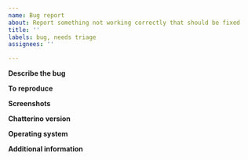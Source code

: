 ```yaml
---
name: Bug report
about: Report something not working correctly that should be fixed
title: ''
labels: bug, needs triage
assignees: ''

---
```


<!-- **Before opening a bug report, please check out the help page of the Chatterino wiki for possible common issues. https://wiki.chatterino.com/Help** -->

**Describe the bug**
<!-- A clear and concise description of what the bug is. -->

**To reproduce**
<!-- Steps to reproduce the behavior -->

**Screenshots**
<!-- If applicable, add screenshots to help explain your problem. Use the integrated uploader of the issue form to upload images, or copy an image to the clipboard and paste it in the input box -->

**Chatterino version**
<!-- Copy the version information from the "About" page in the Settings, e.g. `Chatterino 2.1.4 (commit 35c7853c4, 16.09.2019)` -->

**Operating system**
<!-- E.g. Windows 10 -->

**Additional information**
<!-- If applicable, add additional context. -->
